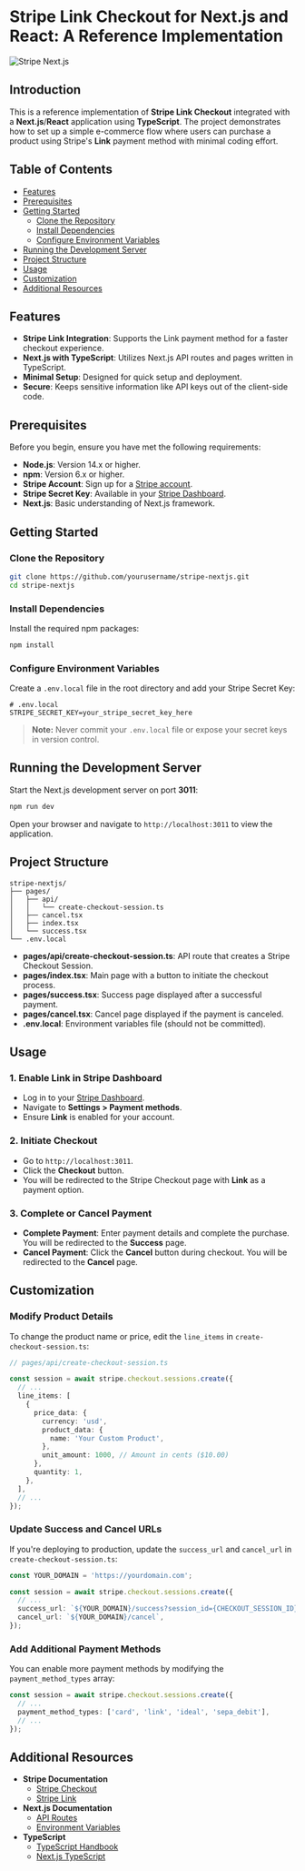 # Stripe Link Checkout for Next.js and React: A Reference Implementation

![Stripe Next.js](https://stripe.com/img/v3/newsroom/social.png)

## Introduction

This is a reference implementation of **Stripe Link Checkout** integrated with a **Next.js**/**React** application using **TypeScript**. The project demonstrates how to set up a simple e-commerce flow where users can purchase a product using Stripe's **Link** payment method with minimal coding effort.

## Table of Contents

- [Features](#features)
- [Prerequisites](#prerequisites)
- [Getting Started](#getting-started)
  - [Clone the Repository](#clone-the-repository)
  - [Install Dependencies](#install-dependencies)
  - [Configure Environment Variables](#configure-environment-variables)
- [Running the Development Server](#running-the-development-server)
- [Project Structure](#project-structure)
- [Usage](#usage)
- [Customization](#customization)
- [Additional Resources](#additional-resources)

## Features

- **Stripe Link Integration**: Supports the Link payment method for a faster checkout experience.
- **Next.js with TypeScript**: Utilizes Next.js API routes and pages written in TypeScript.
- **Minimal Setup**: Designed for quick setup and deployment.
- **Secure**: Keeps sensitive information like API keys out of the client-side code.

## Prerequisites

Before you begin, ensure you have met the following requirements:

- **Node.js**: Version 14.x or higher.
- **npm**: Version 6.x or higher.
- **Stripe Account**: Sign up for a [Stripe account](https://dashboard.stripe.com/register).
- **Stripe Secret Key**: Available in your [Stripe Dashboard](https://dashboard.stripe.com/apikeys).
- **Next.js**: Basic understanding of Next.js framework.

## Getting Started

### Clone the Repository

```bash
git clone https://github.com/yourusername/stripe-nextjs.git
cd stripe-nextjs
```

### Install Dependencies

Install the required npm packages:

```bash
npm install
```

### Configure Environment Variables

Create a `.env.local` file in the root directory and add your Stripe Secret Key:

```env
# .env.local
STRIPE_SECRET_KEY=your_stripe_secret_key_here
```

> **Note:** Never commit your `.env.local` file or expose your secret keys in version control.

## Running the Development Server

Start the Next.js development server on port **3011**:

```bash
npm run dev
```

Open your browser and navigate to `http://localhost:3011` to view the application.

## Project Structure

```
stripe-nextjs/
├── pages/
│   ├── api/
│   │   └── create-checkout-session.ts
│   ├── cancel.tsx
│   ├── index.tsx
│   └── success.tsx
└── .env.local
```

- **pages/api/create-checkout-session.ts**: API route that creates a Stripe Checkout Session.
- **pages/index.tsx**: Main page with a button to initiate the checkout process.
- **pages/success.tsx**: Success page displayed after a successful payment.
- **pages/cancel.tsx**: Cancel page displayed if the payment is canceled.
- **.env.local**: Environment variables file (should not be committed).

## Usage

### 1. Enable Link in Stripe Dashboard

- Log in to your [Stripe Dashboard](https://dashboard.stripe.com/).
- Navigate to **Settings > Payment methods**.
- Ensure **Link** is enabled for your account.

### 2. Initiate Checkout

- Go to `http://localhost:3011`.
- Click the **Checkout** button.
- You will be redirected to the Stripe Checkout page with **Link** as a payment option.

### 3. Complete or Cancel Payment

- **Complete Payment**: Enter payment details and complete the purchase. You will be redirected to the **Success** page.
- **Cancel Payment**: Click the **Cancel** button during checkout. You will be redirected to the **Cancel** page.

## Customization

### Modify Product Details

To change the product name or price, edit the `line_items` in `create-checkout-session.ts`:

```typescript
// pages/api/create-checkout-session.ts

const session = await stripe.checkout.sessions.create({
  // ...
  line_items: [
    {
      price_data: {
        currency: 'usd',
        product_data: {
          name: 'Your Custom Product',
        },
        unit_amount: 1000, // Amount in cents ($10.00)
      },
      quantity: 1,
    },
  ],
  // ...
});
```

### Update Success and Cancel URLs

If you're deploying to production, update the `success_url` and `cancel_url` in `create-checkout-session.ts`:

```typescript
const YOUR_DOMAIN = 'https://yourdomain.com';

const session = await stripe.checkout.sessions.create({
  // ...
  success_url: `${YOUR_DOMAIN}/success?session_id={CHECKOUT_SESSION_ID}`,
  cancel_url: `${YOUR_DOMAIN}/cancel`,
});
```

### Add Additional Payment Methods

You can enable more payment methods by modifying the `payment_method_types` array:

```typescript
const session = await stripe.checkout.sessions.create({
  // ...
  payment_method_types: ['card', 'link', 'ideal', 'sepa_debit'],
  // ...
});
```

## Additional Resources

- **Stripe Documentation**
  - [Stripe Checkout](https://stripe.com/docs/payments/checkout)
  - [Stripe Link](https://stripe.com/payments/link)
- **Next.js Documentation**
  - [API Routes](https://nextjs.org/docs/api-routes/introduction)
  - [Environment Variables](https://nextjs.org/docs/basic-features/environment-variables)
- **TypeScript**
  - [TypeScript Handbook](https://www.typescriptlang.org/docs/handbook/intro.html)
  - [Next.js TypeScript](https://nextjs.org/docs/basic-features/typescript)
